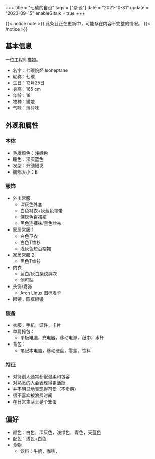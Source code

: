 +++
title = "七碳的自设"
tags = ["杂谈"]
date = "2021-10-31"
update = "2023-09-15"
enableGitalk = true
+++

{{< notice note >}}
此条目正在更新中，可能存在内容不完整的情况。
{{< /notice >}}

## 基本信息
一位工程师猫娘。  
- 名字：七碳烷烃 Isoheptane
- 昵称：七碳
- 生日：12月25日
- 身高：165 cm
- 年龄：18
- 物种：猫娘
- 气味：薄荷味

## 外观和属性
### 本体
- 毛发颜色：浅绿色
- 瞳色：深灰蓝色
- 发型：齐颌短发
- 胸部大小：B

### 服饰
- 外出常服
  - 深灰色外套
  - 白色衬衣+灰蓝色领带
  - 深灰色百褶裙
  - 黑色连裤袜/黑色丝袜
- 家居常服 1
  - 白色卫衣
  - 白色T恤衫
  - 浅灰色短百褶裙
- 家居常服 2
  - 黑色T恤衫
- 内衣
  - 蓝白/灰白条纹胖次
  - 创可贴
- 头饰/发饰
  - Arch Linux 图标发卡
- 眼镜：圆框眼镜

### 装备
- 衣服：手机，证件，卡片
- 单肩挎包：
  - 平板电脑，充电器，移动电源，纸巾，水杯
- 背包：
  - 笔记本电脑，移动硬盘，零食，饮料

### 特征 
- 对待别人通常都很温柔和包容
- 对熟悉的人会表现得更活跃
- 并不明显地表现得可爱（不卖萌）
- 很不喜欢被浪费时间
- 在日常生活上是个笨蛋

## 偏好
- 颜色：白色，深灰色，浅绿色，青色，天蓝色
- 配色：浅色+白色
- 食物
  - 饮料：牛奶，咖啡，
